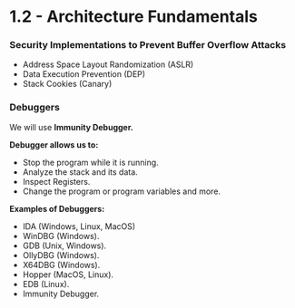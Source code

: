 # 1.2 - Architecture Fundamentals

### Security Implementations to Prevent Buffer Overflow Attacks

* Address Space Layout Randomization (ASLR)
* Data Execution Prevention (DEP)
* Stack Cookies (Canary)

### Debuggers

We will use **Immunity Debugger.**&#x20;

**Debugger allows us to:**

* Stop the program while it is running.
* Analyze the stack and its data.
* Inspect Registers.
* Change the program or program variables and more.

**Examples of Debuggers:**

* IDA (Windows, Linux, MacOS)
* WinDBG (Windows).
* GDB (Unix, Windows).
* OllyDBG (Windows).
* X64DBG (Windows).
* Hopper (MacOS, Linux).
* EDB (Linux).
* Immunity Debugger.
